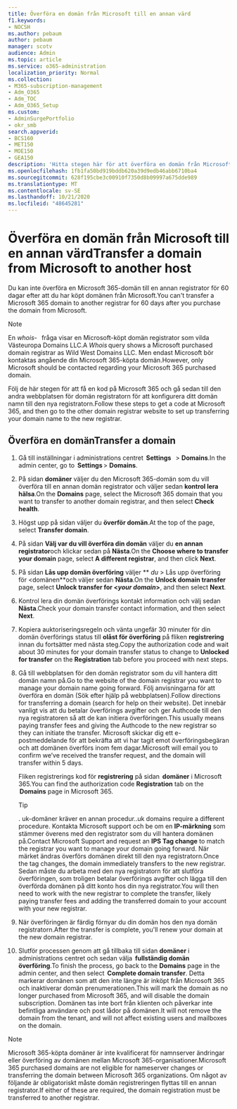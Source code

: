```yaml
---
title: Överföra en domän från Microsoft till en annan värd
f1.keywords:
- NOCSH
ms.author: pebaum
author: pebaum
manager: scotv
audience: Admin
ms.topic: article
ms.service: o365-administration
localization_priority: Normal
ms.collection:
- M365-subscription-management
- Adm_O365
- Adm_TOC
- Adm_O365_Setup
ms.custom:
- AdminSurgePortfolio
- okr_smb
search.appverid:
- BCS160
- MET150
- MOE150
- GEA150
description: 'Hitta stegen här för att överföra en domän från Microsoft till en annan registrator. '
ms.openlocfilehash: 1fb1fa50bd919bddb620a39d9edb46abb6710ba4
ms.sourcegitcommit: 628f195cbe3c00910f7350d8b09997a675dde989
ms.translationtype: MT
ms.contentlocale: sv-SE
ms.lasthandoff: 10/21/2020
ms.locfileid: "48645281"
---
```

# <a name="transfer-a-domain-from-microsoft-to-another-host"></a><span data-ttu-id="c3c35-103">Överföra en domän från Microsoft till en annan värd</span><span class="sxs-lookup"><span data-stu-id="c3c35-103">Transfer a domain from Microsoft to another host</span></span>

<span data-ttu-id="c3c35-104">Du kan inte överföra en Microsoft 365-domän till en annan registrator för 60 dagar efter att du har köpt domänen från Microsoft.</span><span class="sxs-lookup"><span data-stu-id="c3c35-104">You can't transfer a Microsoft 365 domain to another registrar for 60 days after you purchase the domain from Microsoft.</span></span>

> [!NOTE]
> <span data-ttu-id="c3c35-105">En _whois_-   fråga visar en Microsoft-köpt domän registrator som vilda Västeuropa Domains LLC.</span><span class="sxs-lookup"><span data-stu-id="c3c35-105">A _Whois_ query shows a Microsoft purchased domain registrar as Wild West Domains LLC.</span></span> <span data-ttu-id="c3c35-106">Men endast Microsoft bör kontaktas angående din Microsoft 365-köpta domän.</span><span class="sxs-lookup"><span data-stu-id="c3c35-106">However, only Microsoft should be contacted regarding your Microsoft 365 purchased domain.</span></span>

<span data-ttu-id="c3c35-107">Följ de här stegen för att få en kod på Microsoft 365 och gå sedan till den andra webbplatsen för domän registratorn för att konfigurera ditt domän namn till den nya registratorn.</span><span class="sxs-lookup"><span data-stu-id="c3c35-107">Follow these steps to get a code at Microsoft 365, and then go to the other domain registrar website to set up transferring your domain name to the new registrar.</span></span>

## <a name="transfer-a-domain"></a><span data-ttu-id="c3c35-108">Överföra en domän</span><span class="sxs-lookup"><span data-stu-id="c3c35-108">Transfer a domain</span></span>

1. <span data-ttu-id="c3c35-109">Gå till inställningar i administrations centret  **Settings**   >  **Domains**.</span><span class="sxs-lookup"><span data-stu-id="c3c35-109">In the admin center, go to  **Settings** > **Domains**.</span></span>

2. <span data-ttu-id="c3c35-110">På sidan **domäner** väljer du den Microsoft 365-domän som du vill överföra till en annan domän registrator och väljer sedan **kontrol lera hälsa**.</span><span class="sxs-lookup"><span data-stu-id="c3c35-110">On the **Domains** page, select the Microsoft 365 domain that you want to transfer to another domain registrar, and then select **Check health**.</span></span>

3. <span data-ttu-id="c3c35-111">Högst upp på sidan väljer du **överför domän**.</span><span class="sxs-lookup"><span data-stu-id="c3c35-111">At the top of the page, select **Transfer domain**.</span></span>

4. <span data-ttu-id="c3c35-112">På sidan **Välj var du vill överföra din domän** väljer du **en annan registrator**och klickar sedan på **Nästa**.</span><span class="sxs-lookup"><span data-stu-id="c3c35-112">On the **Choose where to transfer your domain** page, select **A different registrar**, and then click **Next**.</span></span>

5. <span data-ttu-id="c3c35-113">På sidan **Lås upp domän överföring** väljer \*\* _du_ > Lås upp överföring för <domänen\*\*och väljer sedan **Nästa**.</span><span class="sxs-lookup"><span data-stu-id="c3c35-113">On the **Unlock domain transfer** page, select **Unlock transfer for <_your domain_>**, and then select **Next**.</span></span>

6. <span data-ttu-id="c3c35-114">Kontrol lera din domän överförings kontakt information och välj sedan **Nästa**.</span><span class="sxs-lookup"><span data-stu-id="c3c35-114">Check your domain transfer contact information, and then select **Next**.</span></span>

7. <span data-ttu-id="c3c35-115">Kopiera auktoriseringsregeln och vänta ungefär 30 minuter för din domän överförings status till **olåst för överföring** på fliken **registrering** innan du fortsätter med nästa steg.</span><span class="sxs-lookup"><span data-stu-id="c3c35-115">Copy the authorization code and wait about 30 minutes for your domain transfer status to change to **Unlocked for transfer** on the **Registration** tab before you proceed with next steps.</span></span>

8. <span data-ttu-id="c3c35-116">Gå till webbplatsen för den domän registrator som du vill hantera ditt domän namn på.</span><span class="sxs-lookup"><span data-stu-id="c3c35-116">Go to the website of the domain registrar you want to manage your domain name going forward.</span></span> <span data-ttu-id="c3c35-117">Följ anvisningarna för att överföra en domän (Sök efter hjälp på webbplatsen).</span><span class="sxs-lookup"><span data-stu-id="c3c35-117">Follow directions for transferring a domain (search for help on their website).</span></span> <span data-ttu-id="c3c35-118">Det innebär vanligt vis att du betalar överförings avgifter och ger Authcode till den nya registratoren så att de kan initiera överföringen.</span><span class="sxs-lookup"><span data-stu-id="c3c35-118">This usually means paying transfer fees and giving the Authcode to the new registrar so they can initiate the transfer.</span></span> <span data-ttu-id="c3c35-119">Microsoft skickar dig ett e-postmeddelande för att bekräfta att vi har tagit emot överföringsbegäran och att domänen överförs inom fem dagar.</span><span class="sxs-lookup"><span data-stu-id="c3c35-119">Microsoft will email you to confirm we’ve received the transfer request, and the domain will transfer within 5 days.</span></span>

    <span data-ttu-id="c3c35-120">Fliken registrerings kod för **registrering** på sidan  **domäner** i Microsoft 365.</span><span class="sxs-lookup"><span data-stu-id="c3c35-120">You can find the authorization code **Registration** tab on the  **Domains** page in Microsoft 365.</span></span>
    
    > [!TIP]
    > <span data-ttu-id="c3c35-121">. uk-domäner kräver en annan procedur.</span><span class="sxs-lookup"><span data-stu-id="c3c35-121">.uk domains require a different procedure.</span></span> <span data-ttu-id="c3c35-122">Kontakta Microsoft support och be om en **IP-märkning** som stämmer överens med den registrator som du vill hantera domänen på.</span><span class="sxs-lookup"><span data-stu-id="c3c35-122">Contact Microsoft Support and request an **IPS Tag change** to match the registrar you want to manage your domain going forward.</span></span> <span data-ttu-id="c3c35-123">När märket ändras överförs domänen direkt till den nya registratorn.</span><span class="sxs-lookup"><span data-stu-id="c3c35-123">Once the tag changes, the domain immediately transfers to the new registrar.</span></span> <span data-ttu-id="c3c35-124">Sedan måste du arbeta med den nya registratorn för att slutföra överföringen, som troligen betalar överförings avgifter och lägga till den överförda domänen på ditt konto hos din nya registrator.</span><span class="sxs-lookup"><span data-stu-id="c3c35-124">You will then need to work with the new registrar to complete the transfer, likely paying transfer fees and adding the transferred domain to your account with your new registrar.</span></span>

9. <span data-ttu-id="c3c35-125">När överföringen är färdig förnyar du din domän hos den nya domän registratorn.</span><span class="sxs-lookup"><span data-stu-id="c3c35-125">After the transfer is complete, you'll renew your domain at the new domain registrar.</span></span>

10. <span data-ttu-id="c3c35-126">Slutför processen genom att gå tillbaka till sidan **domäner** i administrations centret och sedan välja  **fullständig domän överföring**.</span><span class="sxs-lookup"><span data-stu-id="c3c35-126">To finish the process, go back to the **Domains** page in the admin center, and then select  **Complete domain transfer**.</span></span> <span data-ttu-id="c3c35-127">Detta markerar domänen som att den inte längre är inköpt från Microsoft 365 och inaktiverar domän prenumerationen.</span><span class="sxs-lookup"><span data-stu-id="c3c35-127">This will mark the domain as no longer purchased from Microsoft 365, and will disable the domain subscription.</span></span> <span data-ttu-id="c3c35-128">Domänen tas inte bort från klienten och påverkar inte befintliga användare och post lådor på domänen.</span><span class="sxs-lookup"><span data-stu-id="c3c35-128">It will not remove the domain from the tenant, and will not affect existing users and mailboxes on the domain.</span></span>

> [!NOTE]
> <span data-ttu-id="c3c35-129">Microsoft 365-köpta domäner är inte kvalificerat för namnserver ändringar eller överföring av domänen mellan Microsoft 365-organisationer.</span><span class="sxs-lookup"><span data-stu-id="c3c35-129">Microsoft 365 purchased domains are not eligible for nameserver changes or transferring the domain between Microsoft 365 organizations.</span></span> <span data-ttu-id="c3c35-130">Om något av följande är obligatoriskt måste domän registreringen flyttas till en annan registrator.</span><span class="sxs-lookup"><span data-stu-id="c3c35-130">If either of these are required, the domain registration must be transferred to another registrar.</span></span>
